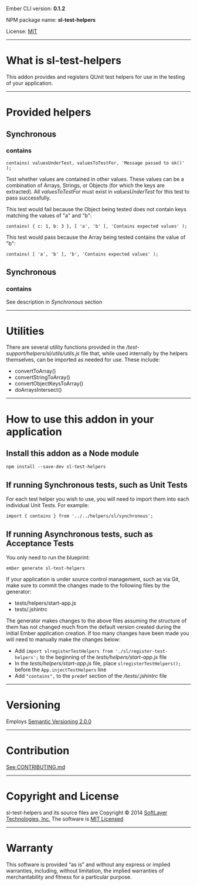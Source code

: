 Ember CLI version: **0.1.2**

NPM package name: **sl-test-helpers**

License: [MIT](LICENSE.md)


---

# What is sl-test-helpers

This addon provides and registers QUnit test helpers for use in the testing of your application.


---

# Provided helpers

## Synchronous

### contains

```
contains( valuesUnderTest, valuesToTestFor, 'Message passed to ok()' );
```

Test whether values are contained in other values.  These values can be a combination of Arrays, Strings, or Objects (for which the keys are extracted).  All *valuesToTestFor* must exist in *valuesUnderTest* for this test to pass successfully.

This test would fail because the Object being tested does not contain keys matching the values of "a" and "b":

```
contains( { c: 1, b: 3 }, [ 'a', 'b' ], 'Contains expected values' );
```

This test would pass because the Array being tested contains the value of "b":

```
contains( [ 'a', 'b' ], 'b', 'Contains expected values' );
```

## Synchronous

### contains

See description in *Synchronous* section



---

# Utilities

There are several utility functions provided in the */test-support/helpers/sl/utils/utils.js* file that, while used internally by the helpers themselves, can be imported as needed for use.  These include:

* convertToArray()
* convertStringToArray()
* convertObjectKeysToArray()
* doArraysIntersect()


---

# How to use this addon in your application

## Install this addon as a Node module

```
npm install --save-dev sl-test-helpers
```

## If running Synchronous tests, such as Unit Tests

For each test helper you wish to use, you will need to import them into each individual Unit Tests. For example:

```
import { contains } from '../../helpers/sl/synchronous';
```

## If running Asynchronous tests, such as Acceptance Tests

You only need to run the blueprint:

```
ember generate sl-test-helpers
```

If your application is under source control management, such as via Git, make sure to commit the changes made to the following files by the generator:

* tests/helpers/start-app.js
* tests/.jshintrc


The generator makes changes to the above files assuming the structure of them has not changed much from the default version created during the initial Ember application creation.  If too many changes have been made you will need to manually make the changes below:

* Add `import slregisterTestHelpers from './sl/register-test-helpers';` to the beginning of the *tests/helpers/start-app.js* file
* In the *tests/helpers/start-app.js* file, place `slregisterTestHelpers();` before the `App.injectTestHelpers` line
* Add `"contains",` to the `predef` section of the */tests/.jshintrc* file


---

# Versioning
Employs [Semantic Versioning 2.0.0](http://semver.org/)

---

# Contribution
[See CONTRIBUTING.md](CONTRIBUTING.md)

---

# Copyright and License
sl-test-helpers and its source files are Copyright © 2014 [SoftLayer Technologies, Inc.](http://www.softlayer.com/)
The software is [MIT Licensed](LICENSE.md)


---

# Warranty
This software is provided “as is” and without any express or implied warranties, including, without limitation, the
implied warranties of merchantability and fitness for a particular purpose.